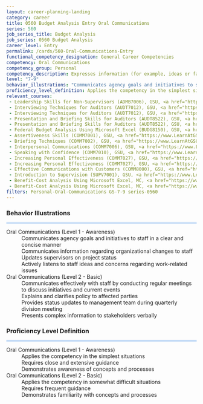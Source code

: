 ```yaml
---
layout: career-planning-landing
category: career
title: 0560 Budget Analysis Entry Oral Communications
series: 560
job_series_title: Budget Analysis
job_series: 0560 Budget Analysis
career_level: Entry
permalink: /cards/560-Oral-Communications-Entry
functional_competency_designation: General Career Competencies
competency: Oral Communications
competency_group: Personal
competency_description: Expresses information (for example, ideas or facts) to individuals or groups effectively, taking into account the audience and nature of the information (for example, technical, sensitive, controversial); makes clear and convincing oral presentations; listens to others, attends to nonverbal cues, and responds appropriately.
level: "7-9"
behavior_illustrations: "Communicates agency goals and initiatives to staff in a clear and concise manner ? Communicates information regarding organizational changes to staff ? Updates supervisors on project status ? Actively listens to staff ideas and concerns regarding work-related issues ? Communicates effectively with staff by conducting regular meetings to discuss initiatives and current events ? Explains and clarifies policy to affected parties ? Provides status updates to management team during quarterly division meeting ? Presents complex information to stakeholders verbally"
proficiency_level_definition: Applies the competency in the simplest situations ? Requires close and extensive guidance ? Demonstrates awareness of concepts and processes ? Applies the competency in somewhat difficult situations ? Requires frequent guidance ? Demonstrates familiarity with concepts and processes 
relevant_courses: 
 - Leadership Skills for Non-Supervisors (ADMB7006), GSU, <a href="https://www.LearnAtGSUSA.com/ADMB7009">https://www.LearnAtGSUSA.com/ADMB7009</a>
 - Interviewing Techniques for Auditors (AUDT7012), GSU, <a href="https://www.LearnAtGSUSA.com/AUDT7015">https://www.LearnAtGSUSA.com/AUDT7015</a>
 - Interviewing Techniques for Auditors (AUDT7012), GSU, <a href="https://www.LearnAtGSUSA.com/AUDT7019">https://www.LearnAtGSUSA.com/AUDT7019</a>
 - Presentation and Briefing Skills for Auditors (AUDT8522), GSU, <a href="https://www.LearnAtGSUSA.com/AUDT8525">https://www.LearnAtGSUSA.com/AUDT8525</a>
 - Presentation and Briefing Skills for Auditors (AUDT8522), GSU, <a href="https://www.LearnAtGSUSA.com/AUDT8529">https://www.LearnAtGSUSA.com/AUDT8529</a>
 - Federal Budget Analysis Using Microsoft Excel (BUDG8150), GSU, <a href="https://www.LearnAtGSUSA.com/BUDG8153">https://www.LearnAtGSUSA.com/BUDG8153</a>
 - Assertiveness Skills (COMM7001), GSU, <a href="https://www.LearnAtGSUSA.com/COMM7004">https://www.LearnAtGSUSA.com/COMM7004</a>
 - Briefing Techniques (COMM7002), GSU, <a href="https://www.LearnAtGSUSA.com/COMM7005">https://www.LearnAtGSUSA.com/COMM7005</a>
 - Interpersonal Communications (COMM7006), GSU, <a href="https://www.LearnAtGSUSA.com/COMM7009">https://www.LearnAtGSUSA.com/COMM7009</a>
 - Speaking with Confidence (COMM7010), GSU, <a href="https://www.LearnAtGSUSA.com/COMM7013">https://www.LearnAtGSUSA.com/COMM7013</a>
 - Increasing Personal Effectiveness (COMM7027), GSU, <a href="https://www.LearnAtGSUSA.com/COMM7030">https://www.LearnAtGSUSA.com/COMM7030</a>
 - Increasing Personal Effectiveness (COMM7027), GSU, <a href="https://www.LearnAtGSUSA.com/COMM7034">https://www.LearnAtGSUSA.com/COMM7034</a>
 - Effective Communications with Customers (COMM8000), GSU, <a href="https://www.LearnAtGSUSA.com/COMM8003">https://www.LearnAtGSUSA.com/COMM8003</a>
 - Introduction to Supervision (SUPV7001), GSU, <a href="https://www.LearnAtGSUSA.com/SUPV7004">https://www.LearnAtGSUSA.com/SUPV7004</a>
 - Benefit-Cost Analysis Using Microsoft Excel, MC, <a href="https://www.managementconcepts.com/course/id/5405?utm_source=CFOportal&utm_medium=listing&utm_campaign=CFOTTEP&utm_id=23FM">https://www.managementconcepts.com/course/id/5405?utm_source=CFOportal&utm_medium=listing&utm_campaign=CFOTTEP&utm_id=23FM</a>
 - Benefit-Cost Analysis Using Microsoft Excel, MC, <a href="https://www.managementconcepts.com/course/id/5405?utm_source=CFOportal&utm_medium=listing&utm_campaign=CFOTTEP&utm_id=23FM">https://www.managementconcepts.com/course/id/5405?utm_source=CFOportal&utm_medium=listing&utm_campaign=CFOTTEP&utm_id=23FM</a>
filters: Personal-Oral-Communications GS-7-9 series-0560
---
```


<div class="desktop:grid-col-6 margin-y-3">
  <div class="border-top-2 bg-white padding-3 shadow-5 height-full members-hover border-1px button-border border-top-blue radius-lg card-text-color">
    <h3>Behavior Illustrations</h3>
    <hr style="background-color: #1b74e0 !important;"/>
    <dl class="text-base card-content-color"><dt>Oral Communications (Level 1 - Awareness)</dt><dd>Communicates agency goals and initiatives to staff in a clear and concise manner </dd><dd> Communicates information regarding organizational changes to staff </dd><dd> Updates supervisors on project status </dd><dd> Actively listens to staff ideas and concerns regarding work-related issues</dd><dt>Oral Communications (Level 2 - Basic)</dt><dd>Communicates effectively with staff by conducting regular meetings to discuss initiatives and current events </dd><dd> Explains and clarifies policy to affected parties </dd><dd> Provides status updates to management team during quarterly division meeting </dd><dd> Presents complex information to stakeholders verbally</dd></dl>
  </div>
</div>
<div class="desktop:grid-col-6 margin-y-3">
  <div class="border-top-2 bg-white padding-3 shadow-5 height-full members-hover border-1px button-border border-top-blue radius-lg card-text-color">
    <h3>Proficiency Level Definition</h3>
     <hr style="background-color: #1b74e0 !important;"/>
    <dl class="text-base card-content-color"><dt>Oral Communications (Level 1 - Awareness)</dt><dd>Applies the competency in the simplest situations </dd><dd> Requires close and extensive guidance </dd><dd> Demonstrates awareness of concepts and processes</dd><dt>Oral Communications (Level 2 - Basic)</dt><dd>Applies the competency in somewhat difficult situations </dd><dd> Requires frequent guidance </dd><dd> Demonstrates familiarity with concepts and processes </dd></dl>
  </div>
</div>